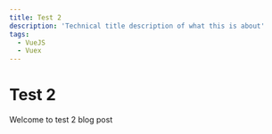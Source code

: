 ```yaml
---
title: Test 2
description: 'Technical title description of what this is about'
tags:
  - VueJS
  - Vuex
---
```


# Test 2

Welcome to test 2 blog post
